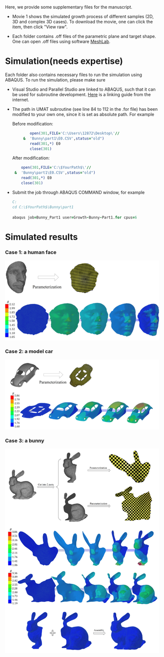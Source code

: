 Here, we provide some supplementary files for the manuscript. 

- Movie 1 shows the simulated growth process of different samples (2D, 3D and complex 3D cases). To download the movie, one can click the item, then click "View raw". 

- Each folder contains .off files of the parametric plane and target shape. One can open .off files using software [MeshLab](https://www.meshlab.net/). 



# Simulation(needs expertise)

Each folder also contains necessary files to run the simulation using ABAQUS. To run the simulation, please make sure 

- Visual Studio and Parallel Studio are linked to ABAQUS, such that it can be used for subroutine development. [Here](https://www.researchgate.net/publication/349991987_Linking_ABAQUS_20192020_and_Intel_oneAPI_Base_Toolkit_FORTRAN_Compiler) is a linking guide from the internet. 

- The path in UMAT subroutine (see line 84 to 112 in the .for file) has been modified to your own one, since it is set as absolute path. For example

  Before modification:

  ```fortran
          open(301,FILE='C:\Users\12872\Desktop\'//
       &  'Bunny\part1\E0.CSV',status="old")
          read(301,*) E0
          close(301)
  ```

  After modification:

  ```fortran
      open(301,FILE='C:\$YourPath$\'//
   &  'Bunny\part1\E0.CSV',status="old")
      read(301,*) E0
      close(301)
  ```

- Submit the job through ABAQUS COMMAND window, for example

  ```fortran
  C:
  cd C:\$YourPath$\Bunny\part1
  
  abaqus job=Bunny_Part1 user=Growth-Bunny-Part1.for cpus=6
  ```

  

# Simulated results

### Case 1: a human face

![Alex](https://github.com/Jeff97/Realization-of-planar-and-surface-conformal-mappings/blob/main/Alex.jpg)

### Case 2: a model car

![Car](https://github.com/Jeff97/Realization-of-planar-and-surface-conformal-mappings/blob/main/Car.jpg)

### Case 3: a bunny

![Bunny](https://github.com/Jeff97/Realization-of-planar-and-surface-conformal-mappings/blob/main/Bunny.jpg)
